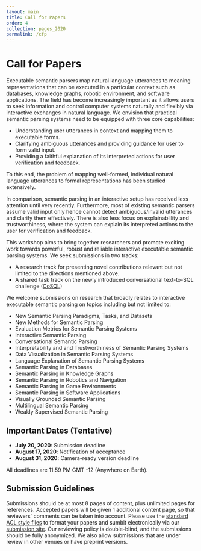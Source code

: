 ```yaml
---
layout: main
title: Call for Papers
order: 4
collection: pages_2020
permalink: /cfp
---
```

# Call for Papers
Executable semantic parsers map natural language utterances to meaning representations that can be executed in a particular context such as databases, knowledge graphs, robotic environment, and software applications. The field has become increasingly important as it allows users to seek information and control computer systems naturally and flexibly via interactive exchanges in natural language. We envision that practical semantic parsing systems need to be equipped with three core capabilities: 

- Understanding user utterances in context and mapping them to executable forms.
- Clarifying ambiguous utterances and providing guidance for user to form valid input.
- Providing a faithful explanation of its interpreted actions for user verification and feedback.

To this end, the problem of mapping well-formed, individual natural language utterances to formal representations has been studied extensively.

In comparison, semantic parsing in an interactive setup has received less attention until very recently. Furthermore, most of existing semantic parsers assume valid input only hence cannot detect ambiguous/invalid utterances and clarify them effectively.
There is also less focus on explainablility and trustworthiness, where the system can explain its interpreted actions to the user for verification and feedback.

This workshop aims to bring together researchers and promote exciting work towards powerful, robust and reliable interactive executable semantic parsing systems. We seek submissions in two tracks:

- A research track for presenting novel contributions relevant but not limited to the directions mentioned above.
- A shared task track on the newly introduced conversational text-to-SQL challenge ([CoSQL](https://yale-lily.github.io/cosql))

We welcome submissions on research that broadly relates to interactive executable semantic parsing on topics including but not limited to:

- New Semantic Parsing Paradigms, Tasks, and Datasets
- New Methods for Semantic Parsing
- Evaluation Metrics for Semantic Parsing Systems
- Interactive Semantic Parsing
- Conversational Semantic Parsing
- Interpretability and and Trustworthiness of Semantic Parsing Systems
- Data Visualization in Semantic Parsing Systems
- Language Explanation of Semantic Parsing Systems
- Semantic Parsing in Databases
- Semantic Parsing in Knowledge Graphs
- Semantic Parsing in Robotics and Navigation
- Semantic Parsing in Game Environments
- Semantic Parsing in Software Applications
- Visually Grounded Semantic Parsing
- Multilingual Semantic Parsing
- Weakly Supervised Semantic Parsing


## Important Dates (Tentative)
- **July 20, 2020**: Submission deadline
- **August 17, 2020**: Notification of acceptance
- **August 31, 2020**: Camera-ready version deadline

All deadlines are 11:59 PM GMT -12 (Anywhere on Earth).


## Submission Guidelines
Submissions should be at most 8 pages of content, plus unlimited pages for references.
Accepted papers will be given 1 additional content page, so that reviewers' comments can be taken into account. 
Please use the [standard ACL style files](https://2020.emnlp.org/call-for-papers) to format your papers and sumbit electronically via our [submission site](https://www.softconf.com/emnlp2020/intex-sempar2020/).
Our reviewing policy is double-blind, and the submissions should be fully anonymized.
We also allow submissions that are under review in other venues or have preprint versions.


